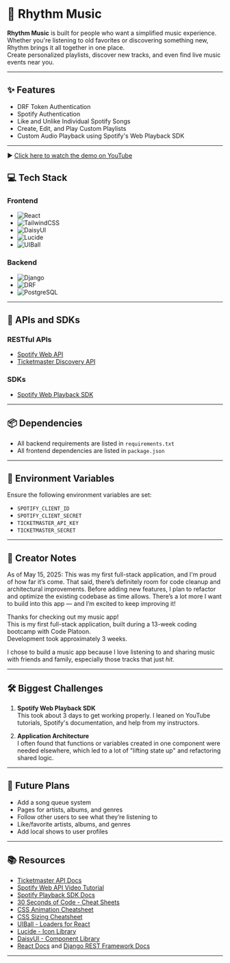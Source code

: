 # 🎵 Rhythm Music

**Rhythm Music** is built for people who want a simplified music experience.  
Whether you're listening to old favorites or discovering something new, Rhythm brings it all together in one place.  
Create personalized playlists, discover new tracks, and even find live music events near you.

---

## ✨ Features

- DRF Token Authentication
- Spotify Authentication
- Like and Unlike Individual Spotify Songs
- Create, Edit, and Play Custom Playlists
- Custom Audio Playback using Spotify's Web Playback SDK

---

▶️ [Click here to watch the demo on YouTube](https://www.youtube.com/watch?v=croIFJEaFZ8)

## 💻 Tech Stack

### Frontend
- ![React](https://img.shields.io/badge/-React-61DAFB?style=flat&logo=react&logoColor=white)
- ![TailwindCSS](https://img.shields.io/badge/-TailwindCSS-38B2AC?style=flat&logo=tailwind-css&logoColor=white)
- ![DaisyUI](https://img.shields.io/badge/-DaisyUI-FF69B4?style=flat&logo=daisyui&logoColor=white)
- ![Lucide](https://img.shields.io/badge/-Lucide-000000?style=flat&logo=feather&logoColor=white)
- ![UIBall](https://img.shields.io/badge/-UIBall-4B9CD3?style=flat&logoColor=white)

### Backend
- ![Django](https://img.shields.io/badge/-Django-092E20?style=flat&logo=django&logoColor=white)
- ![DRF](https://img.shields.io/badge/-Django%20Rest%20Framework-00796B?style=flat&logo=django&logoColor=white)
- ![PostgreSQL](https://img.shields.io/badge/-PostgreSQL-336791?style=flat&logo=postgresql&logoColor=white)

---

## 🔌 APIs and SDKs

### RESTful APIs
- [Spotify Web API](https://developer.spotify.com/documentation/web-api)
- [Ticketmaster Discovery API](https://developer.ticketmaster.com/products-and-docs/apis/discovery-api/v2/)

### SDKs
- [Spotify Web Playback SDK](https://developer.spotify.com/documentation/web-playback-sdk)

---

## 📦 Dependencies

- All backend requirements are listed in `requirements.txt`
- All frontend dependencies are listed in `package.json`

---

## 🔐 Environment Variables

Ensure the following environment variables are set:

- `SPOTIFY_CLIENT_ID`
- `SPOTIFY_CLIENT_SECRET`
- `TICKETMASTER_API_KEY`
- `TICKETMASTER_SECRET`

---

## 🧠 Creator Notes
As of May 15, 2025:
This was my first full-stack application, and I'm proud of how far it’s come. That said, there’s definitely room for code cleanup and architectural improvements. Before adding new features, I plan to refactor and optimize the existing codebase as time allows. There’s a lot more I want to build into this app — and I’m excited to keep improving it!

Thanks for checking out my music app!  
This is my first full-stack application, built during a 13-week coding bootcamp with Code Platoon.  
Development took approximately 3 weeks.

I chose to build a music app because I love listening to and sharing music with friends and family, especially those tracks that just *hit*.

---

## 🛠️ Biggest Challenges

1. **Spotify Web Playback SDK**  
   This took about 3 days to get working properly. I leaned on YouTube tutorials, Spotify's documentation, and help from my instructors.

2. **Application Architecture**  
   I often found that functions or variables created in one component were needed elsewhere, which led to a lot of "lifting state up" and refactoring shared logic.

---

## 🚀 Future Plans

- Add a song queue system
- Pages for artists, albums, and genres
- Follow other users to see what they’re listening to
- Like/favorite artists, albums, and genres
- Add local shows to user profiles

---

## 📚 Resources

- [Ticketmaster API Docs](https://developer.ticketmaster.com/products-and-docs/apis/getting-started/)
- [Spotify Web API Video Tutorial](https://www.youtube.com/watch?v=WAmEZBEeNmg)
- [Spotify Playback SDK Docs](https://developer.spotify.com/documentation/web-playback-sdk)
- [30 Seconds of Code - Cheat Sheets](https://www.30secondsofcode.org/cheatsheets/p/1/)
- [CSS Animation Cheatsheet](https://acchou.github.io/html-css-cheat-sheet/animation.html)
- [CSS Sizing Cheatsheet](https://www.30secondsofcode.org/css/s/units-cheatsheet/)
- [UIBall - Loaders for React](https://uiball.com/ldrs/)
- [Lucide - Icon Library](https://lucide.dev/)
- [DaisyUI - Component Library](https://daisyui.com/)
- [React Docs](https://reactjs.org/) and [Django REST Framework Docs](https://www.django-rest-framework.org/)

---
